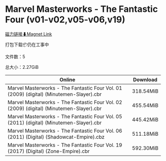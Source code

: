 # Marvel Masterworks - The Fantastic Four (v01-v02,v05-v06,v19)

[磁力链接⬇Magnet Link](magnet:?xt=urn:btih:5a220a579040fd92da2d7041daa96606dabf0370&dn=Marvel%20Masterworks%20-%20The%20Fantastic%20Four%20%28v01-v02%2Cv05-v06%2Cv19%29)

打包下载📦仍在工事中

文件数：5

总大小：2.27GiB

Online | Download
--- | ---
Marvel Masterworks - The Fantastic Four Vol. 01 (2009) (digital) (Minutemen-Slayer).cbr | 318.54MiB
Marvel Masterworks - The Fantastic Four Vol. 02 (2009) (digital) (Minutemen-Slayer).cbr | 455.54MiB
Marvel Masterworks - The Fantastic Four Vol. 05 (2011) (digital) (Minutemen-Slayer).cbr | 445.42MiB
Marvel Masterworks - The Fantastic Four Vol. 06 (2011) (Digital) (Shadowcat-Empire).cbz | 511.18MiB
Marvel Masterworks - The Fantastic Four Vol. 19 (2017) (Digital) (Zone-Empire).cbr | 592.30MiB